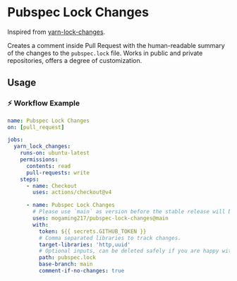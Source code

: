 # Pubspec Lock Changes

Inspired from [yarn-lock-changes](https://github.com/Simek/yarn-lock-changes).

Creates a comment inside Pull Request with the human-readable summary of the
changes to the `pubspec.lock` file. Works in public and private repositories,
offers a degree of customization.

## Usage

### ⚡️ Workflow Example

```yaml
name: Pubspec Lock Changes
on: [pull_request]

jobs:
  yarn_lock_changes:
    runs-on: ubuntu-latest
    permissions:
      contents: read
      pull-requests: write
    steps:
      - name: Checkout
        uses: actions/checkout@v4

      - name: Pubspec Lock Changes
        # Please use `main` as version before the stable release will be published as `v1`.
        uses: mogaming217/pubspec-lock-changes@main
        with:
          token: ${{ secrets.GITHUB_TOKEN }}
          # Comma separated libraries to track changes.
          target-libraries: 'http,uuid'
          # Optional inputs, can be deleted safely if you are happy with default values.
          path: pubspec.lock
          base-branch: main
          comment-if-no-changes: true
```
